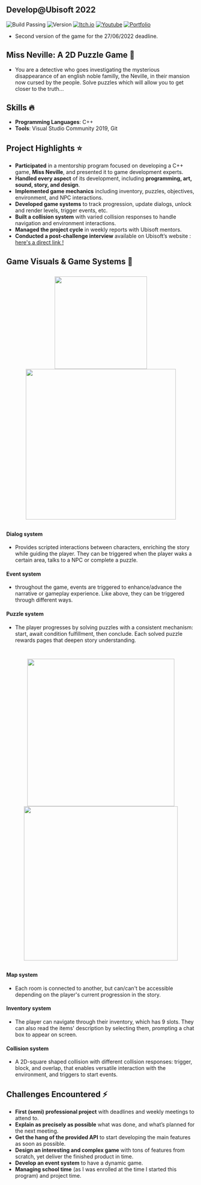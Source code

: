 ## Develop@Ubisoft 2022
![Build Passing](https://img.shields.io/badge/build-passing-brightgreen)
![Version](https://img.shields.io/badge/version-2.0.0-blue)
[![Itch.io](https://img.shields.io/badge/download-itch.io-%23e3326d)](https://itaruf.itch.io/miss-neville)
[![Youtube](https://img.shields.io/badge/demo-youtube-%23db1818)](https://www.youtube.com/watch?v=Mg9MkwpjBAU)
[![Portfolio](https://img.shields.io/badge/details-personal%20website-%235203fc)](https://itaruf.github.io/projects.html)
  - Second version of the game for the 27/06/2022 deadline.

## Miss Neville: A 2D Puzzle Game 🧩

- You are a detective who goes investigating the mysterious disappearance of an english noble familly, the Neville, in their mansion now cursed by the people. Solve puzzles which will allow you to get closer to the truth...

## Skills :fire:
- **Programming Languages**: C++
- **Tools**: Visual Studio Community 2019, Git

## Project Highlights ⭐ 
- **Participated** in a mentorship program focused on developing a C++ game, **Miss Neville**, and presented it to game development experts.
- **Handled every aspect** of its development, including **programming, art, sound, story, and design**.
- **Implemented game mechanics** including inventory, puzzles, objectives, environment, and NPC interactions.
- **Developed game systems** to track progression, update dialogs, unlock and render levels, trigger events, etc.
- **Built a collision system** with varied collision responses to handle navigation and environment interactions.
- **Managed the project cycle** in weekly reports with Ubisoft mentors.
- **Conducted a post-challenge interview** available on Ubisoft’s website : [here's a direct link !](https://www.ubisoft.com/en-us/company/careers/interns-graduates/articles/imane-taruf-gameplay-programmer)

## Game Visuals & Game Systems 🎲 
<div style="display: flex; flex-wrap: wrap; justify-content: center; align-items: center;">
  <div style="margin: 10px; text-align: center;">
    <img src="https://media.giphy.com/media/4FAYugZa9sY9r9vEw2/giphy.gif" style="display: block; margin: auto;" width="246" />
    <img src="https://media.giphy.com/media/XtCaFbDTnot4LhiSNs/giphy.gif" style="display: block; margin: auto;" width="400" />
  </div>
</div>
<h4>Dialog system</h4>
<ul>
  <li>
    Provides scripted interactions between characters, enriching the story while guiding the player. They can be triggered when the player waks a certain area, talks to a NPC or complete a puzzle.
  </li>
</ul>
</ul>
<h4>Event system</h4>
<ul>
  <li>
    throughout the game, events are triggered to enhance/advance the narrative or gameplay experience. Like above, they can be triggered through different ways.
  </li> 
</ul>
<h4>Puzzle system</h4>
<ul>
  <li>
  The player progresses by solving puzzles with a consistent mechanism: start, await condition fulfillment, then conclude. Each solved puzzle rewards pages that deepen story understanding.
  </li> 
</ul>
<br>
<div style="display: flex; flex-wrap: wrap; justify-content: center; align-items: center;">
  <div style="margin: 10px; text-align: center;">
    <img src="https://media.giphy.com/media/v1.Y2lkPTc5MGI3NjExMmhqeXoxcHgwYmV0ZnZyODBscnA5Nmd3MWJlM3Q3emZtN2phMHVteCZlcD12MV9pbnRlcm5hbF9naWZfYnlfaWQmY3Q9Zw/F2QvJD7fVaq5x9A57o/giphy.gif" style="display: block; margin: auto;" width="392" />
    <img src="https://media.giphy.com/media/WPanaEqHygj4wlT0h9/giphy.gif" style="display: block; margin: auto;" width="410" />
  </div>
</div>
<h4>Map system</h4>
<ul>
  <li>
    Each room is connected to another, but can/can't be accessible depending on the player's current progression in the story.
  </li>
</ul>
<h4>Inventory system</h4>
<ul>
  <li>
    The player can navigate through their inventory, which has 9 slots. They can also read the items' description by selecting them, prompting a chat box to appear on screen.
  </li> 
</ul>
<h4>Collision system</h4>
<ul>
  <li>
   A 2D-square shaped collision with different collision responses: trigger, block, and overlap, that enables versatile interaction with the environment, and triggers to start events.
  </li> 
</ul>

## Challenges Encountered ⚡
- **First (semi) professional project** with deadlines and weekly meetings to attend to.
- **Explain as precisely as possible** what was done, and what’s planned for the next meeting.
- **Get the hang of the provided API** to start developing the main features as soon as possible.
- **Design an interesting and complex game** with tons of features from scratch, yet deliver the finished product in time.
- **Develop an event system** to have a dynamic game.
- **Managing school time** (as I was enrolled at the time I started this program) and project time.

